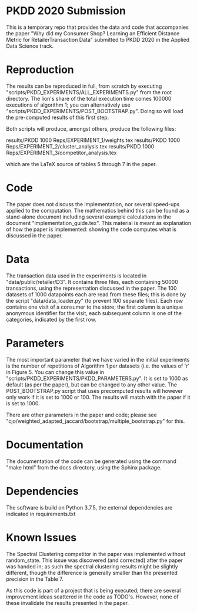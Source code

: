 PKDD 2020 Submission
====================
This is a temporary repo that provides the data and code that accompanies the paper "Why did my Consumer Shop? Learning an
Efficient Distance Metric for RetailerTransaction Data" submitted to PKDD 2020 in the Applied Data Science track.

Reproduction
============
The results can be reproduced in full, from scratch by executing "scripts/PKDD_EXPERIMENTS/ALL_EXPERIMENTS.py" from the root directory. The lion's share of the total execution time comes 100000 executions of algorithm 1; you can alternatively use "scripts/PKDD_EXPERIMENTS/POST_BOOTSTRAP.py". Doing so will load the pre-computed results of this first step.

Both scripts will produce, amongst others, produce the following files:

results/PKDD 1000 Reps/EXPERIMENT_1/weights.tex
results/PKDD 1000 Reps/EXPERIMENT_2/cluster_analysis.tex
results/PKDD 1000 Reps/EXPERIMENT_3/competitor_analysis.tex

which are the LaTeX source of tables 5 through 7 in the paper.

Code
====
The paper does not discuss the implementation, nor several speed-ups applied to the computation. The mathematics behind this can be found as a stand-alone document including several example calculations in the document "implementation_guide.tex". This material is meant as explanation of how the paper is implemented: showing the code computes what is discussed in the paper.

Data
====
The transaction data used in the experiments is located in "data/public/retailer/D3". It contains three files, each containing 50000 transactions, using the representation discussed in the paper. The 100 datasets of 1000 datapoints each are read from these files; this is done by the script "data/data_loader.py" (to prevent 100 separate files). Each row contains one visit of a consumer to the store; the first column is a unique anonymous identifier for the visit, each subsequent column is one of the categories, indicated by the first row.

Parameters
==========
The most important parameter that we have varied in the initial experiments is the number of repetitions of Algorithm 1 per datasets (i.e. the values of 'r' in Figure 5. You can change this value in "scripts/PKDD_EXPERIMENTS/PKDD_PARAMETERS.py". It is set to 1000 as default (as per the paper), but can be changed to any other value. The POST_BOOTSTRAP.py script that uses precomputed results will however only work if it is set to 1000 or 100. The results will match with the paper if it is set to 1000.

There are other parameters in the paper and code; please see "cjo/weighted_adapted_jaccard/bootstrap/multiple_bootstrap.py" for this.

Documentation
=============
The documentation of the code can be generated using the command "make html" from the docs directory, using the Sphinx package.

Dependencies
============
The software is build on Python 3.7.5, the external dependencies are indicated in requirements.txt

Known Issues
============
The Spectral Clustering competitor in the paper was implemented without random_state. This issue was discovered (and corrected) after the paper was handed in; as such the spectral clustering results might be slightly different, though the difference is generally smaller than the presented precision in the Table 7.

As this code is part of a project that is being executed; there are several improvement ideas scattered in the code as TODO's. However, none of these invalidate the results presented in the paper.
